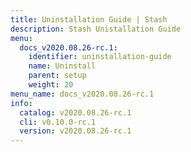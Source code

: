 ```yaml
---
title: Uninstallation Guide | Stash
description: Stash Unistallation Guide
menu:
  docs_v2020.08.26-rc.1:
    identifier: uninstallation-guide
    name: Uninstall
    parent: setup
    weight: 20
menu_name: docs_v2020.08.26-rc.1
info:
  catalog: v2020.08.26-rc.1
  cli: v0.10.0-rc.1
  version: v2020.08.26-rc.1
---
```


